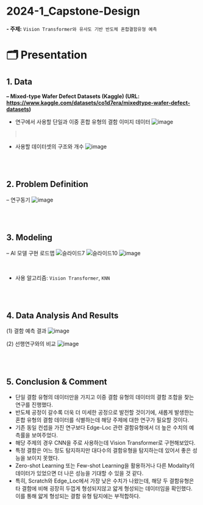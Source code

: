 # 2024-1_Capstone-Design
**- 주제:** `Vision Transformer와 유사도 기반 반도체 혼합결함유형 예측`
<br/>

# 🗂 Presentation
## 1. Data
**&ndash; Mixed-type Wafer Defect Datasets (Kaggle) (URL: https://www.kaggle.com/datasets/co1d7era/mixedtype-wafer-defect-datasets)**

* 연구에서 사용할 단일과 이중 혼합 유형의 결함 이미지 데이터
![image](https://github.com/user-attachments/assets/bba3ff88-b11a-46cc-8813-20c1a31dcd4c)
><br/>
* 사용할 데이터셋의 구조와 개수
![image](https://github.com/user-attachments/assets/ef8c52f4-4924-4ee8-acae-ff95454a4a13)


<br/><br/>
## 2. Problem Definition
&ndash; 연구동기
![image](https://github.com/user-attachments/assets/c7305bb2-0621-40fc-bc3d-41bd9ca6aa78)


<br/><br/>
## 3. Modeling
&ndash; AI 모델 구현 로드맵
![슬라이드7](https://github.com/user-attachments/assets/2efc3049-f7e8-4c9f-92ff-2b42f964e08a)
![슬라이드10](https://github.com/user-attachments/assets/bbe4bc64-6fb3-4877-8887-3b1998ad12de)
![image](https://github.com/user-attachments/assets/0c72ea50-13c1-4d5c-ace7-44cff7380c0f)

<br/>

- 사용 알고리즘: `Vision Transformer`, `KNN`

<br/><br/>
## 4. Data Analysis And Results 

   (1) 결함 예측 결과
![image](https://github.com/user-attachments/assets/4d069e6d-abe7-407e-bebb-16a4098ffe7f)



   (2) 선행연구와의 비교
![image](https://github.com/user-attachments/assets/1da50cb6-360a-4eff-acdd-9004c7a57191)


<br/><br/>
## 5. Conclusion & Comment
- 단일 결함 유형의 데이터만을 가지고 이중 결함 유형의 데이터의 결함 조합을 찾는 연구를 진행했다.
- 반도체 공정이 갈수록 더욱 더 미세한 공정으로 발전할 것이기에, 새롭게 발생한는 혼합 유형의 결함 데이터를 식별하는데 해당 주제에 대한 연구가 필요할 것이다. 
- 기존 동일 컨셉을 가진 연구보다 Edge-Loc 관련 결함유형에서 더 높은 수치의 예측률을 보여주었다.
- 해당 주제의 경우 CNN을 주로 사용하는데 Vision Transformer로 구현해보았다.
- 특정 결함은 어느 정도 탐지하지만 대다수의 결함유형을 탐지하는데 있어서 좋은 성능을 보이지 못했다.
- Zero-shot Learning 또는 Few-shot Learning을 활용하거나 다른 Modality의 데이터가 있었으면 더 나은 성능을 기대할 수 있을 것 같다.
- 특히, Scratch와 Edge_Loc에서 가장 낮은 수치가 나왔는데, 해당 두 결함유형은 타 결함에 비해 굉장히 두껍게 형성되지않고 얇게 형성되는 데이터임을 확인했다. 이를 통해 얇게 형성되는 결함 유형 탐지에는 부적합하다.




